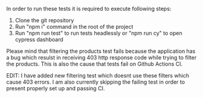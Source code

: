 In order to run these tests it is required to execute following steps:

1. Clone the git repository
2. Run "npm i" command in the root of the project
3. Run "npm run test" to run tests headlessly or "npm run cy" to open cypress dashboard

Please mind that filtering the products test fails because the application has a bug which resulst in receiving 403 http response code while trying to filter the products.
This is also the cause that tests fail on Github Actions CI.

EDIT: I have added new filtering test which doesnt use these filters which cause 403 errors. I am also currently skipping the failing test in order to present properly set up and passing CI.
